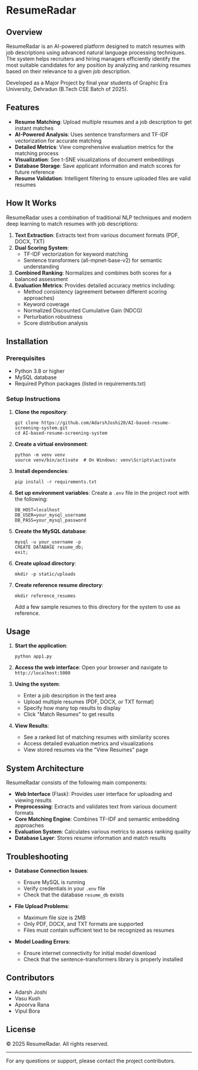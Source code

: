 # ResumeRadar

## Overview

ResumeRadar is an AI-powered platform designed to match resumes with job descriptions using advanced natural language processing techniques. The system helps recruiters and hiring managers efficiently identify the most suitable candidates for any position by analyzing and ranking resumes based on their relevance to a given job description.

Developed as a Major Project by final year students of Graphic Era University, Dehradun (B.Tech CSE Batch of 2025).


## Features

- **Resume Matching**: Upload multiple resumes and a job description to get instant matches
- **AI-Powered Analysis**: Uses sentence transformers and TF-IDF vectorization for accurate matching
- **Detailed Metrics**: View comprehensive evaluation metrics for the matching process
- **Visualization**: See t-SNE visualizations of document embeddings
- **Database Storage**: Save applicant information and match scores for future reference
- **Resume Validation**: Intelligent filtering to ensure uploaded files are valid resumes

## How It Works

ResumeRadar uses a combination of traditional NLP techniques and modern deep learning to match resumes with job descriptions:

1. **Text Extraction**: Extracts text from various document formats (PDF, DOCX, TXT)
2. **Dual Scoring System**:
   - TF-IDF vectorization for keyword matching
   - Sentence transformers (all-mpnet-base-v2) for semantic understanding
3. **Combined Ranking**: Normalizes and combines both scores for a balanced assessment
4. **Evaluation Metrics**: Provides detailed accuracy metrics including:
   - Method consistency (agreement between different scoring approaches)
   - Keyword coverage
   - Normalized Discounted Cumulative Gain (NDCG)
   - Perturbation robustness
   - Score distribution analysis

## Installation

### Prerequisites

- Python 3.8 or higher
- MySQL database
- Required Python packages (listed in requirements.txt)

### Setup Instructions

1. **Clone the repository**:
   ```
   git clone https://github.com/AdarshJoshi20/AI-based-resume-screening-system.git
   cd AI-based-resume-screening-system
   ```

2. **Create a virtual environment**:
   ```
   python -m venv venv
   source venv/bin/activate  # On Windows: venv\Scripts\activate
   ```

3. **Install dependencies**:
   ```
   pip install -r requirements.txt
   ```

4. **Set up environment variables**:
   Create a `.env` file in the project root with the following:
   ```
   DB_HOST=localhost
   DB_USER=your_mysql_username
   DB_PASS=your_mysql_password
   ```

5. **Create the MySQL database**:
   ```
   mysql -u your_username -p
   CREATE DATABASE resume_db;
   exit;
   ```

6. **Create upload directory**:
   ```
   mkdir -p static/uploads
   ```

7. **Create reference resume directory**:
   ```
   mkdir reference_resumes
   ```
   Add a few sample resumes to this directory for the system to use as reference.

## Usage

1. **Start the application**:
   ```
   python app1.py
   ```

2. **Access the web interface**:
   Open your browser and navigate to `http://localhost:5000`

3. **Using the system**:
   - Enter a job description in the text area
   - Upload multiple resumes (PDF, DOCX, or TXT format)
   - Specify how many top results to display
   - Click "Match Resumes" to get results

4. **View Results**:
   - See a ranked list of matching resumes with similarity scores
   - Access detailed evaluation metrics and visualizations
   - View stored resumes via the "View Resumes" page

## System Architecture

ResumeRadar consists of the following main components:

- **Web Interface** (Flask): Provides user interface for uploading and viewing results
- **Preprocessing**: Extracts and validates text from various document formats
- **Core Matching Engine**: Combines TF-IDF and semantic embedding approaches
- **Evaluation System**: Calculates various metrics to assess ranking quality
- **Database Layer**: Stores resume information and match results

## Troubleshooting

- **Database Connection Issues**: 
  - Ensure MySQL is running
  - Verify credentials in your `.env` file
  - Check that the database `resume_db` exists

- **File Upload Problems**:
  - Maximum file size is 2MB
  - Only PDF, DOCX, and TXT formats are supported
  - Files must contain sufficient text to be recognized as resumes

- **Model Loading Errors**:
  - Ensure internet connectivity for initial model download
  - Check that the sentence-transformers library is properly installed

## Contributors

- Adarsh Joshi
- Vasu Kush
- Apoorva Rana
- Vipul Bora

## License

© 2025 ResumeRadar. All rights reserved.

---

For any questions or support, please contact the project contributors.